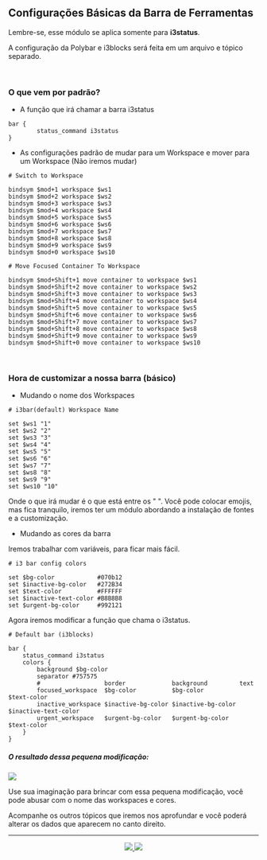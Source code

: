 <h2>Configurações Básicas da Barra de Ferramentas</h2>

<p>Lembre-se, esse módulo se aplica somente para <b>i3status</b>.</p> 

<p>A configuração da Polybar e i3blocks será feita em um arquivo e tópico separado.</p>

<br>

<h3>O que vem por padrão?</h3>

<ul>
	<li>A função que irá chamar a barra i3status</li>
</ul>


```
bar {
        status_command i3status
}
```

<ul>
	<li>As configurações padrão de mudar para um Workspace e mover para um Workspace (Não iremos mudar)</li>
</ul>


```
# Switch to Workspace

bindsym $mod+1 workspace $ws1
bindsym $mod+2 workspace $ws2
bindsym $mod+3 workspace $ws3
bindsym $mod+4 workspace $ws4
bindsym $mod+5 workspace $ws5
bindsym $mod+6 workspace $ws6
bindsym $mod+7 workspace $ws7
bindsym $mod+8 workspace $ws8
bindsym $mod+9 workspace $ws9
bindsym $mod+0 workspace $ws10
```


```
# Move Focused Container To Workspace

bindsym $mod+Shift+1 move container to workspace $ws1
bindsym $mod+Shift+2 move container to workspace $ws2
bindsym $mod+Shift+3 move container to workspace $ws3
bindsym $mod+Shift+4 move container to workspace $ws4
bindsym $mod+Shift+5 move container to workspace $ws5
bindsym $mod+Shift+6 move container to workspace $ws6
bindsym $mod+Shift+7 move container to workspace $ws7
bindsym $mod+Shift+8 move container to workspace $ws8
bindsym $mod+Shift+9 move container to workspace $ws9
bindsym $mod+Shift+0 move container to workspace $ws10
```

<br>

<h3>Hora de customizar a nossa barra (básico)</h3>

<ul>
	<li>Mudando o nome dos Workspaces</li>
</ul>

```
# i3bar(default) Workspace Name

set $ws1 "1"
set $ws2 "2"
set $ws3 "3"
set $ws4 "4"
set $ws5 "5"
set $ws6 "6"
set $ws7 "7"
set $ws8 "8"
set $ws9 "9"
set $ws10 "10"

```
<p>Onde o que irá mudar é o que está entre os " ". Você pode colocar emojis, mas fica tranquilo, iremos ter um módulo abordando a instalação de fontes e a customização.</p>


<ul>
	<li>Mudando as cores da barra</li>
</ul>

<p>Iremos trabalhar com variáveis, para ficar mais fácil.</p>

```
# i3 bar config colors

set $bg-color            #070b12
set $inactive-bg-color   #272B34
set $text-color          #FFFFFF
set $inactive-text-color #B8B8B8
set $urgent-bg-color     #992121
```

<p>Agora iremos modificar a função que chama o i3status.</p>

```
# Default bar (i3blocks)

bar {
	status_command i3status
	colors {
		background $bg-color
		separator #757575
		#                  border             background         text
		focused_workspace  $bg-color          $bg-color          $text-color
		inactive_workspace $inactive-bg-color $inactive-bg-color $inactive-text-color
		urgent_workspace   $urgent-bg-color   $urgent-bg-color   $text-color
	}
}
```

<h5>O resultado dessa pequena modificação: </h5>

<img src="https://user-images.githubusercontent.com/41551840/82257215-08003c80-992e-11ea-9fa4-064fa095a8e6.png">

<p>Use sua imaginação para brincar com essa pequena modificação, você pode abusar com o nome das workspaces e cores.</p>

<p>Acompanhe os outros tópicos que iremos nos aprofundar e você poderá alterar os dados que aparecem no canto direito.</p>

<hr>

<p align="center">
	<a href="3.3-exec_e_exec_always.md">
	  <img src="https://img.shields.io/badge/voltar-red?&style=for-the-badge"/>
	</a>
	<a href="../04 - Barra de Status/4.1-i3blocks.md">
	  <img src="https://img.shields.io/badge/próximo-blue?&style=for-the-badge"/>
	</a>
</p>


